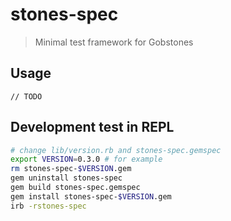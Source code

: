 # stones-spec
> Minimal test framework for Gobstones

## Usage

`// TODO`

## Development test in REPL

```bash
# change lib/version.rb and stones-spec.gemspec
export VERSION=0.3.0 # for example
rm stones-spec-$VERSION.gem
gem uninstall stones-spec
gem build stones-spec.gemspec
gem install stones-spec-$VERSION.gem
irb -rstones-spec
```